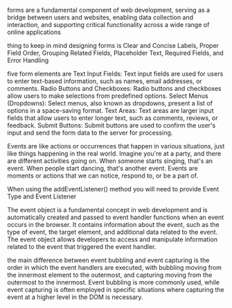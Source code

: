 forms are a fundamental component of web development, serving as a bridge between users and websites, enabling data collection and interaction, and supporting critical functionality across a wide range of online applications

thing to keep in mind designing forms is Clear and Concise Labels, Proper Field Order, Grouping Related Fields, Placeholder Text, Required Fields, and Error Handling

five form elements are Text Input Fields: Text input fields are used for users to enter text-based information, such as names, email addresses, or comments. Radio Buttons and Checkboxes: Radio buttons and checkboxes allow users to make selections from predefined options. Select Menus (Dropdowns): Select menus, also known as dropdowns, present a list of options in a space-saving format. Text Areas: Text areas are larger input fields that allow users to enter longer text, such as comments, reviews, or feedback. Submit Buttons: Submit buttons are used to confirm the user's input and send the form data to the server for processing. 

Events are like actions or occurrences that happen in various situations, just like things happening in the real world. Imagine you're at a party, and there are different activities going on. When someone starts singing, that's an event. When people start dancing, that's another event. Events are moments or actions that we can notice, respond to, or be a part of.

When using the addEventListener() method you will need to provide Event Type and Event Listener 

The event object is a fundamental concept in web development and is automatically created and passed to event handler functions when an event occurs in the browser. It contains information about the event, such as the type of event, the target element, and additional data related to the event. The event object allows developers to access and manipulate information related to the event that triggered the event handler.

the main difference between event bubbling and event capturing is the order in which the event handlers are executed, with bubbling moving from the innermost element to the outermost, and capturing moving from the outermost to the innermost. Event bubbling is more commonly used, while event capturing is often employed in specific situations where capturing the event at a higher level in the DOM is necessary.

